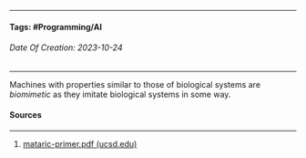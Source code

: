 __________________________________________________________________________
#### **Tags:** #Programming/AI 
###### *Date Of Creation: 2023-10-24*
__________________________________________________________________________

Machines with properties similar to those of biological systems are *biomimetic* as they imitate biological systems in some way. 
#### Sources
__________________________________________________________________________
1. [mataric-primer.pdf (ucsd.edu)](https://pages.ucsd.edu/~ehutchins/cogs8/mataric-primer.pdf)